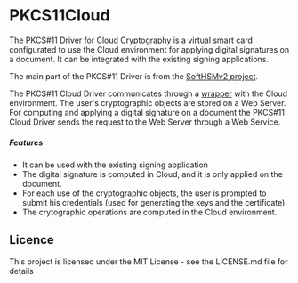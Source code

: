 # PKCS11Cloud

The PKCS#11 Driver for Cloud Cryptography is a virtual smart card configurated to use the Cloud environment for applying digital signatures on a document. It can be integrated with the existing signing applications.

The main part of the PKCS#11 Driver is from the [SoftHSMv2 project](https://github.com/opendnssec/SoftHSMv2).

The PKCS#11 Cloud Driver communicates through a [wrapper](https://github.com/leahulorena/PKCS11Cloud_Wrapper) with the Cloud environment. The user's cryptographic objects are stored on a Web Server. For computing and applying a digital signature on a document the PKCS#11 Cloud Driver sends the request to the Web Server through a Web Service.


##### Features
- It can be used with the existing signing application
- The digital signature is computed in Cloud, and it is only applied on the document.
- For each use of the cryptographic objects, the user is prompted to submit his credentials (used for generating the keys and the certificate)
- The crytographic operations are computed in the Cloud environment.



## Licence
This project is licensed under the MIT License - see the LICENSE.md file for details
